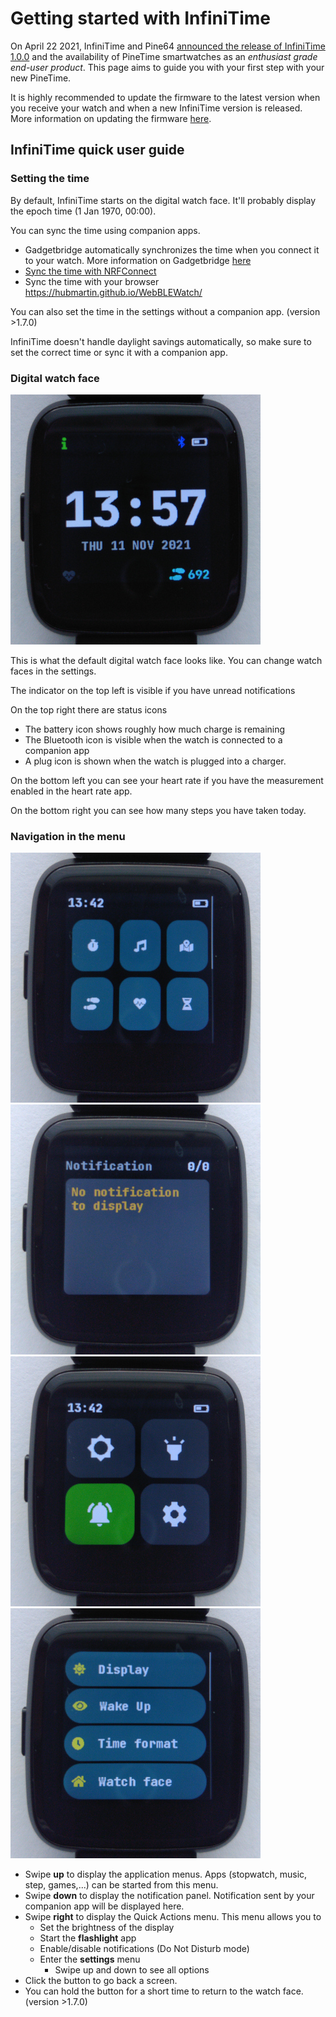 # Getting started with InfiniTime

On April 22 2021, InfiniTime and Pine64 [announced the release of InfiniTime 1.0.0](https://www.pine64.org/2021/04/22/its-time-infinitime-1-0/) and the availability of PineTime smartwatches as an *enthusiast grade end-user product*. This page aims to guide you with your first step with your new PineTime.

It is highly recommended to update the firmware to the latest version when you receive your watch and when a new InfiniTime version is released. More information on updating the firmware [here](/doc/gettingStarted/updating-software.md).

## InfiniTime quick user guide

### Setting the time

By default, InfiniTime starts on the digital watch face. It'll probably display the epoch time (1 Jan 1970, 00:00).

You can sync the time using companion apps.

- Gadgetbridge automatically synchronizes the time when you connect it to your watch. More information on Gadgetbridge [here](/doc/gettingStarted/ota-gadgetbridge.md)
- [Sync the time with NRFConnect](/doc/gettingStarted/time-nrfconnect.md)
- Sync the time with your browser https://hubmartin.github.io/WebBLEWatch/

You can also set the time in the settings without a companion app. (version >1.7.0)

InfiniTime doesn't handle daylight savings automatically, so make sure to set the correct time or sync it with a companion app.

### Digital watch face

![Digital watch face](ui/watchface.jpg)

This is what the default digital watch face looks like. You can change watch faces in the settings.

The indicator on the top left is visible if you have unread notifications

On the top right there are status icons

- The battery icon shows roughly how much charge is remaining
- The Bluetooth icon is visible when the watch is connected to a companion app
- A plug icon is shown when the watch is plugged into a charger.

On the bottom left you can see your heart rate if you have the measurement enabled in the heart rate app.

On the bottom right you can see how many steps you have taken today.

### Navigation in the menu

![Application menu](ui/applist.jpg)
![Notifications](ui/notifications.jpg)
![Quick actions](ui/quicksettings.jpg)
![Settings](ui/settings.jpg)

- Swipe **up** to display the application menus. Apps (stopwatch, music, step, games,...) can be started from this menu.
- Swipe **down** to display the notification panel. Notification sent by your companion app will be displayed here.
- Swipe **right** to display the Quick Actions menu. This menu allows you to
  - Set the brightness of the display
  - Start the **flashlight** app
  - Enable/disable notifications (Do Not Disturb mode)
  - Enter the **settings** menu
    - Swipe up and down to see all options
- Click the button to go back a screen.
- You can hold the button for a short time to return to the watch face. (version >1.7.0)
